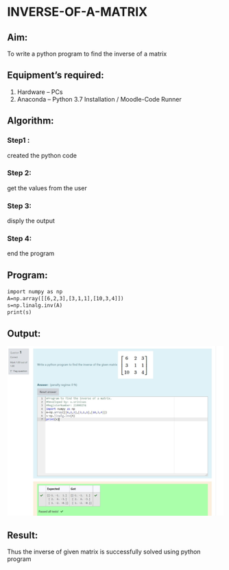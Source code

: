 # INVERSE-OF-A-MATRIX
## Aim:
To write a python program to find the inverse of a matrix
## Equipment’s required:
1. 	Hardware – PCs
2. 	Anaconda – Python 3.7 Installation / Moodle-Code Runner
## Algorithm:
### Step1 : 
created the python code 
### Step 2:
get the values from the user
### Step 3: 
disply the output
### Step 4: 
end the program

## Program:
~~~
import numpy as np
A=np.array([[6,2,3],[3,1,1],[10,3,4]])
s=np.linalg.inv(A)
print(s)
~~~
## Output:
![output](./images/111.jpg)
## Result:
Thus the inverse of given matrix is successfully solved using python program

